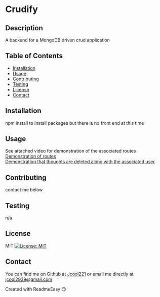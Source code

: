 <!DOCTYPE md>
# Crudify

## Description
A backend for a MongoDB driven crud application

## Table of Contents
* [Installation](#installation)
* [Usage](#usage)
* [Contributing](#contributing)
* [Testing](#testing)
* [License](#license)
* [Contact](#contact)

<a name="Installation"></a>
## Installation

npm install to install packages but there is no front end at this time

<a name="Usage"></a>
## Usage

See attached video for demonstration of the associated routes  
[Demonstration of routes](https://drive.google.com/file/d/1o2vvveYgF91GUDOmZuTV6q_qdFa43ndu/view)  
[Demonstration that thoughts are deleted along with the associated user](https://drive.google.com/file/d/1IPc2gBYqReu5n-0QeJB1Jj6inFdN67l1/view)  

<a name="Contributing"></a>
## Contributing

contact me below

<a name="Testing"></a>
## Testing

n/a

<a name="License"></a>
## License

MIT [![License: MIT](https://img.shields.io/badge/License-MIT-yellow.svg)](https://opensource.org/licenses/MIT)

<a name="Contact"></a>
## Contact

You can find me on Github at [Jcool221](https://github.com/Jcool221) 
or email me directly at [jcool2939@gmail.com](mailto:jcool2939@gmail.com?subject=[Github]Project%20Information.)

Created with ReadmeEasy 😏
